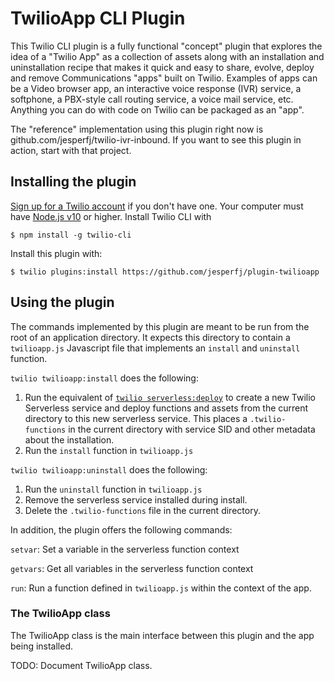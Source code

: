 # TwilioApp CLI Plugin

This Twilio CLI plugin is a fully functional "concept" plugin that explores the idea of a "Twilio App" as a collection of assets along with an installation and uninstallation recipe that makes it quick and easy to share, evolve, deploy and remove Communications "apps" built on Twilio. Examples of apps can be a Video browser app, an interactive voice response (IVR) service, a softphone, a PBX-style call routing service, a voice mail service, etc. Anything you can do with code on Twilio can be packaged as an "app".

The "reference" implementation using this plugin right now is github.com/jesperfj/twilio-ivr-inbound. If you want to see this plugin in action, start with that project.

## Installing the plugin

[Sign up for a Twilio account](https://www.twilio.com/try-twilio) if you don't have one. Your computer must have [Node.js v10](https://nodejs.org/en/download/) or higher. Install Twilio CLI with

    $ npm install -g twilio-cli

Install this plugin with:

    $ twilio plugins:install https://github.com/jesperfj/plugin-twilioapp

## Using the plugin

The commands implemented by this plugin are meant to be run from the root of an application directory. It expects this directory to contain a `twilioapp.js` Javascript file that implements an `install` and `uninstall` function.

`twilio twilioapp:install` does the following:

1. Run the equivalent of [`twilio serverless:deploy`](https://github.com/twilio-labs/plugin-serverless) to create a new Twilio Serverless service and deploy functions and assets from the current directory to this new serverless service. This places a `.twilio-functions` in the current directory with service SID and other metadata about the installation.
2. Run the `install` function in `twilioapp.js`

`twilio twilioapp:uninstall` does the following:

1. Run the `uninstall` function in `twilioapp.js`
2. Remove the serverless service installed during install.
3. Delete the `.twilio-functions` file in the current directory.

In addition, the plugin offers the following commands:

`setvar`: Set a variable in the serverless function context

`getvars`: Get all variables in the serverless function context

`run`: Run a function defined in `twilioapp.js` within the context of the app.

### The TwilioApp class

The TwilioApp class is the main interface between this plugin and the app being installed.

TODO: Document TwilioApp class.
